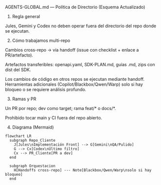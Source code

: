 AGENTS-GLOBAL.md — Política de Directorio (Esquema Actualizado)
1) Regla general

Jules, Gemini y Codex no deben operar fuera del directorio del repo donde se ejecutan.

2) Cómo trabajamos multi-repo

Cambios cross-repo → vía handoff (issue con checklist + enlace a PR/artefacto).

Artefactos transferibles: openapi.yaml, SDK-PLAN.md, guías .md, zips con dist del SDK.

Los cambios de código en otros repos se ejecutan mediante handoff. Herramientas adicionales (Copilot/Blackbox/Qwen/Warp) solo si hay bloqueo o se requiere análisis profundo.

3) Ramas y PR

Un PR por repo; dev como target; rama feat/* o docs/*.

Prohibido tocar main y CI fuera del repo abierto.

4) Diagrama (Mermaid)

```mermaid
flowchart LR
  subgraph Repo_Cliente
    J[Jules\nImplementación Front] --> G[Gemini\nQA/Pulido]
    G --> Cx[Codex\nÚltimo filtro]
    Cx --> PR_Cliente[PR a dev]
  end

  subgraph Orquestacion
    H[Handoffs cross-repo] --- Note[Blackbox/Qwen/Warp\nsolo si hay bloqueo]
  end
```
